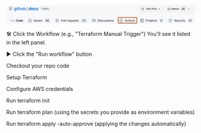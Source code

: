 
![alt text](image.png)


🛠️ Click the Workflow (e.g., "Terraform Manual Trigger")
You'll see it listed in the left panel.

▶️ Click the "Run workflow" button



Checkout your repo code

Setup Terraform

Configure AWS credentials

Run terraform init

Run terraform plan (using the secrets you provide as environment variables)

Run terraform apply -auto-approve (applying the changes automatically)